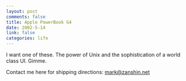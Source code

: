 ```yaml
--- 
layout: post
comments: false
title: Apple PowerBook G4
date: 2002-5-14
link: false
categories: life
---
```

I want one of these. The power of Unix and the sophistication of a world class UI. Gimme.

Contact me here for shipping directions: <a href="mailto:mark@zanshin.net">mark@zanshin.net</a>
